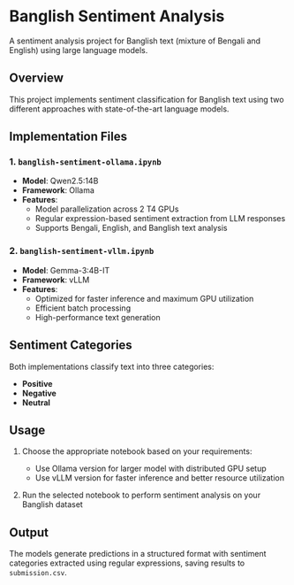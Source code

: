 # Banglish Sentiment Analysis

A sentiment analysis project for Banglish text (mixture of Bengali and English) using large language models.

## Overview

This project implements sentiment classification for Banglish text using two different approaches with state-of-the-art language models.

## Implementation Files

### 1. `banglish-sentiment-ollama.ipynb`
- **Model**: Qwen2.5:14B
- **Framework**: Ollama
- **Features**:
  - Model parallelization across 2 T4 GPUs
  - Regular expression-based sentiment extraction from LLM responses
  - Supports Bengali, English, and Banglish text analysis

### 2. `banglish-sentiment-vllm.ipynb`
- **Model**: Gemma-3:4B-IT
- **Framework**: vLLM
- **Features**:
  - Optimized for faster inference and maximum GPU utilization
  - Efficient batch processing
  - High-performance text generation

## Sentiment Categories

Both implementations classify text into three categories:
- **Positive**
- **Negative** 
- **Neutral**

## Usage

1. Choose the appropriate notebook based on your requirements:
   - Use Ollama version for larger model with distributed GPU setup
   - Use vLLM version for faster inference and better resource utilization

2. Run the selected notebook to perform sentiment analysis on your Banglish dataset

## Output

The models generate predictions in a structured format with sentiment categories extracted using regular expressions, saving results to `submission.csv`.
